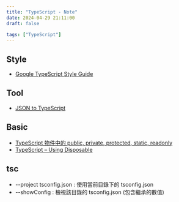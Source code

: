 ```yaml
---
title: "TypeScript - Note"
date: 2024-04-29 21:11:00
draft: false

tags: ["TypeScript"]
---
```


## Style
- [Google TypeScript Style Guide](https://google.github.io/styleguide/tsguide.html)

## Tool
- [JSON to TypeScript](https://transform.tools/json-to-typescript)

## Basic
- [TypeScript 物件中的 public, private, protected, static, readonly](https://jimmyswebnote.com/typescript-object-public-private/)
- [TypeScript – Using Disposable](https://www.cnblogs.com/keatkeat/p/17662020.html)


## tsc 
- --project tsconfig.json : 使用當前目錄下的 tsconfig.json
- --showConfig : 檢視該目錄的 tsconfig.json (包含繼承的數值)






<!-- 
- TypeScriptでクリーンアーキテクチャ
- [TypeScriptでクリーンアーキテクチャを実践する](https://zenn.dev/panda_program/articles/clean-architecture-application)
- [typescript 文件命名规范_ts 文件命名规范-CSDN博客](https://blog.csdn.net/u013190012/article/details/138175367)
- [zhuravlevma/ddd-typeorm-unit-of-work](https://github.com/zhuravlevma/ddd-typeorm-unit-of-work/blob/main/src/warehouse/domain/interactors/add-order.interactor.ts) 
- 
- -->
